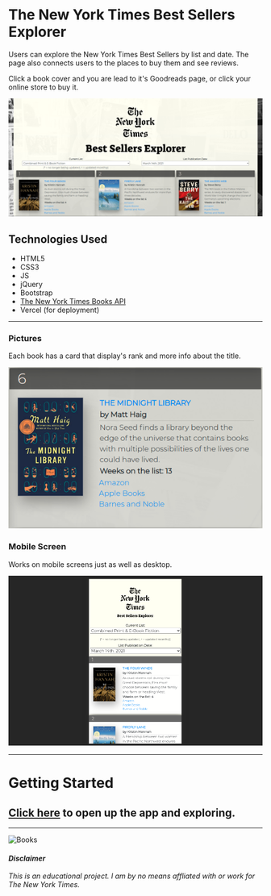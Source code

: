 # The New York Times Best Sellers Explorer

Users can explore the New York Times Best Sellers by list and date. The page also connects users to the places to buy them and see reviews.

Click a book cover and you are lead to it's Goodreads page, or click your online store to buy it.

![Post-Style](./img/Post-Styling.png)

## Technologies Used
- HTML5
- CSS3
- JS
- jQuery
- Bootstrap
- [The New York Times Books API](https://developer.nytimes.com/docs/books-product/1/overview/)
- Vercel (for deployment)
 
---

### Pictures

Each book has a card that display's rank and more info about the title.

![Card-Layout](./img/card-layout.png)

### Mobile Screen

Works on mobile screens just as well as desktop.

![Mobile](./img/mobile.png)

---

# Getting Started 

## [Click here](https://nyt-bs-explorer.vercel.app/) to open up the app and exploring.

---


![Books](https://images.unsplash.com/photo-1495446815901-a7297e633e8d?ixid=MXwxMjA3fDB8MHxwaG90by1wYWdlfHx8fGVufDB8fHw%3D&ixlib=rb-1.2.1&auto=format&fit=crop&w=1350&q=80)

#### *Disclaimer*

*This is an educational project. I am by no means affliated with or work for The New York Times.*
